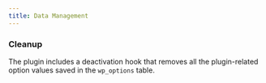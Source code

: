 ```yaml
---
title: Data Management
---
```


### Cleanup

The plugin includes a deactivation hook that removes all the plugin-related option values saved in the `wp_options` table.
